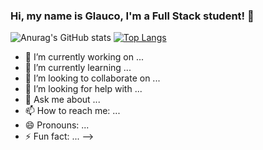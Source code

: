 ### Hi, my name is Glauco, I'm a Full Stack student! 👋

![Anurag's GitHub stats](https://github-readme-stats.vercel.app/api?username=glaucoamaro&show_icons=true&theme=tokyonight)
[![Top Langs](https://github-readme-stats.vercel.app/api/top-langs/?username=glaucoamaro&hide_progress=true&theme=tokyonight)](https://github.com/anuraghazra/github-readme-stats)

- 🔭 I’m currently working on ...
- 🌱 I’m currently learning ...
- 👯 I’m looking to collaborate on ...
- 🤔 I’m looking for help with ...
- 💬 Ask me about ...
- 📫 How to reach me: ...
- 😄 Pronouns: ...
- ⚡ Fun fact: ...
-->
